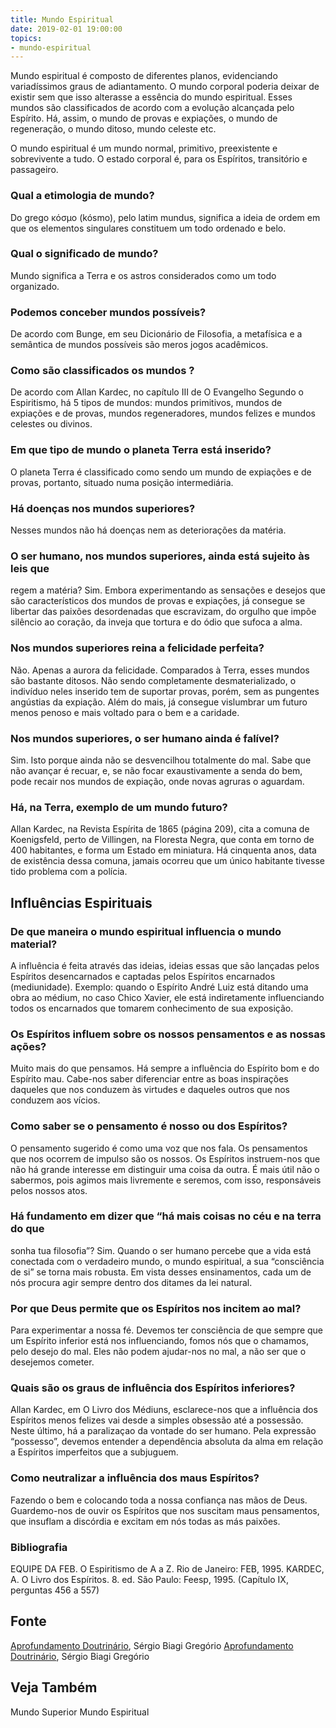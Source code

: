 ```yaml
---
title: Mundo Espiritual
date: 2019-02-01 19:00:00
topics:
- mundo-espiritual
---
```


Mundo espiritual é composto de diferentes planos, evidenciando
variadíssimos graus de adiantamento. O mundo corporal poderia deixar de
existir sem que isso alterasse a essência do mundo espiritual. Esses
mundos são classificados de acordo com a evolução alcançada pelo
Espírito. Há, assim, o mundo de provas e expiações, o mundo de
regeneração, o mundo ditoso, mundo celeste etc.

O mundo espiritual é um mundo normal, primitivo, preexistente e sobrevivente a
tudo. O estado corporal é, para os Espíritos, transitório e passageiro. 

### Qual a etimologia de mundo?
Do grego κόσμο (kósmo), pelo latim mundus, significa a ideia de
ordem em que os elementos singulares constituem um todo ordenado e belo.

### Qual o significado de mundo?
Mundo significa a Terra e os astros considerados como um todo
organizado.

### Podemos conceber mundos possíveis?
De acordo com Bunge, em seu Dicionário de Filosofia, a metafísica e a
semântica de mundos possíveis são meros jogos acadêmicos.

### Como são classificados os mundos ?
De acordo com Allan Kardec, no capítulo III de O Evangelho Segundo o
Espiritismo, há 5 tipos de mundos: mundos primitivos, mundos de
expiações e de provas, mundos regeneradores, mundos felizes e mundos
celestes ou divinos.

### Em que tipo de mundo o planeta Terra está inserido?
O planeta Terra é classificado como sendo um mundo de expiações e de
provas, portanto, situado numa posição intermediária.

### Há doenças nos mundos superiores?
Nesses mundos não há doenças nem as deteriorações da matéria.

### O ser humano, nos mundos superiores, ainda está sujeito às leis que
regem a matéria?
Sim. Embora experimentando as sensações e desejos que são
característicos dos mundos de provas e expiações, já consegue se
libertar das paixões desordenadas que escravizam, do orgulho que impõe
silêncio ao coração, da inveja que tortura e do ódio que sufoca a alma.

### Nos mundos superiores reina a felicidade perfeita?
Não. Apenas a aurora da felicidade. Comparados à Terra, esses mundos são
bastante ditosos. Não sendo completamente desmaterializado, o indivíduo
neles inserido tem de suportar provas, porém, sem as pungentes angústias
da expiação. Além do mais, já consegue vislumbrar um futuro menos penoso
e mais voltado para o bem e a caridade.

### Nos mundos superiores, o ser humano ainda é falível?
Sim. Isto porque ainda não se desvencilhou totalmente do mal. Sabe que
não avançar é recuar, e, se não focar exaustivamente a senda do bem,
pode recair nos mundos de expiação, onde novas agruras o aguardam.

### Há, na Terra, exemplo de um mundo futuro?
Allan Kardec, na Revista Espírita de 1865 (página 209), cita a comuna
de Koenigsfeld, perto de Villingen, na Floresta Negra, que conta em
torno de 400 habitantes, e forma um Estado em miniatura. Há cinquenta
anos, data de existência dessa comuna, jamais ocorreu que um único
habitante tivesse tido problema com a polícia.

## Influências Espirituais

### De que maneira o mundo espiritual influencia o mundo material?
A influência é feita através das ideias, ideias essas que são lançadas
pelos Espíritos desencarnados e captadas pelos Espíritos encarnados
(mediunidade). Exemplo: quando o Espírito André Luiz está ditando uma
obra ao médium, no caso Chico Xavier, ele está indiretamente
influenciando todos os encarnados que tomarem conhecimento de sua
exposição.

### Os Espíritos influem sobre os nossos pensamentos e as nossas ações?
Muito mais do que pensamos. Há sempre a influência do Espírito bom e do
Espírito mau. Cabe-nos saber diferenciar entre as boas inspirações
daqueles que nos conduzem às virtudes e daqueles outros que nos conduzem
aos vícios.

### Como saber se o pensamento é nosso ou dos Espíritos?
O pensamento sugerido é como uma voz que nos fala. Os pensamentos que
nos ocorrem de impulso são os nossos. Os Espíritos instruem-nos que não
há grande interesse em distinguir uma coisa da outra. É mais útil não o
sabermos, pois agimos mais livremente e seremos, com isso, responsáveis
pelos nossos atos.

### Há fundamento em dizer que “há mais coisas no céu e na terra do que
sonha tua filosofia”?
Sim. Quando o ser humano percebe que a vida está conectada com o
verdadeiro mundo, o mundo espiritual, a sua “consciência de si” se torna
mais robusta. Em vista desses ensinamentos, cada um de nós procura agir
sempre dentro dos ditames da lei natural.

### Por que Deus permite que os Espíritos nos incitem ao mal?
Para experimentar a nossa fé. Devemos ter consciência de que sempre que
um Espírito inferior está nos influenciando, fomos nós que o chamamos,
pelo desejo do mal. Eles não podem ajudar-nos no mal, a não ser que o
desejemos cometer.

### Quais são os graus de influência dos Espíritos inferiores?
Allan Kardec, em O Livro dos Médiuns, esclarece-nos que a influência
dos Espíritos menos felizes vai desde a simples obsessão até a
possessão. Neste último, há a paralizaçao da vontade do ser humano. Pela
expressão “possesso”, devemos entender a dependência absoluta da alma em
relação a Espíritos imperfeitos que a subjuguem.

### Como neutralizar a influência dos maus Espíritos?
Fazendo o bem e colocando toda a nossa confiança nas mãos de Deus.
Guardemo-nos de ouvir os Espíritos que nos suscitam maus pensamentos,
que insuflam a discórdia e excitam em nós todas as más paixões.

### Bibliografia
EQUIPE DA FEB. O Espiritismo de A a Z. Rio de Janeiro: FEB, 1995.
KARDEC, A. O Livro dos Espíritos. 8. ed. São Paulo: Feesp, 1995. (Capítulo IX, perguntas 456 a 557)

## Fonte
[Aprofundamento Doutrinário](https://sites.google.com/view/aprofundamentodoutrinario/relação-entre-o-mundo-material-e-o-mundo-espiritual), Sérgio Biagi Gregório
[Aprofundamento Doutrinário](https://sites.google.com/view/aprofundamentodoutrinario/mundos-superiores), Sérgio Biagi Gregório

## Veja Também
Mundo Superior
Mundo Espiritual
